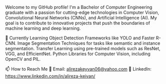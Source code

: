 
Welcome to my GitHub profile! I'm a Bachelor of Computer Engineering graduate with a passion for cutting-edge technologies in Computer Vision, Convolutional Neural Networks (CNNs), and Artificial Intelligence (AI). My goal is to contribute to innovative projects that push the boundaries of machine learning and deep learning.

🌱 Currently Learning
Object Detection Frameworks like YOLO and Faster R-CNN.
Image Segmentation Techniques for tasks like semantic and instance segmentation.
Transfer Learning using pre-trained models such as ResNet, VGG, and EfficientNet.
Python Libraries for Computer Vision, including OpenCV and PIL.

📫 How to Reach Me
📧 Email: alirezakeyvan06@yahoo.com
🔗 LinkedIn: https://www.linkedin.com/in/alireza-keivan/
